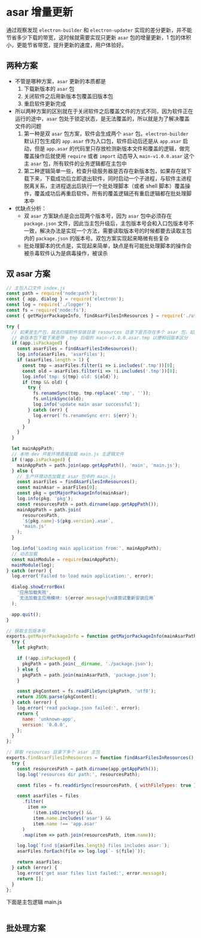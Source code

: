 # asar 增量更新

通过观察发现 `electron-builder` 和 `electron-updater` 实现的差分更新，并不能节省多少下载的带宽，这时候就需要实现只更新 `asar` 包的增量更新，1 包的体积小，更能节省带宽，提升更新的速度，用户体验好。

## 两种方案

- 不管是哪种方案，`asar` 更新的本质都是
  1. 下载新版本的 `asar` 包
  2. 关闭软件之后用新版本包覆盖旧版本包
  3. 重启软件更新完成
- 所以两种方案的区别就在于关闭软件之后覆盖文件的方式不同，因为软件正在运行的途中，`asar` 包处于锁定状态，是无法覆盖的，所以就是为了解决覆盖文件的问题
  1. 第一种是双 `asar` 包方案，软件会生成两个 `asar` 包，`electron-builder` 默认打包生成的 `app.asar` 作为入口包，软件启动后还是从 `app.asar` 启动，但是 `app.asar` 的代码里只存放检测新版本文件和覆盖的逻辑，做完覆盖操作后就使用 `require` 或者 `import` 动态导入 `main-v1.0.0.asar` 这个主 `asar` 包，所有软件的业务逻辑都在主包中
  2. 第二种逻辑简单一些，检查升级服务器是否存在新版本包，如果存在就下载下来，下载成功后立即退出软件，同时启动一个子进程，与软件主进程脱离关系，主进程退出后执行一个批处理脚本（或者 shell 脚本）覆盖操作，覆盖成功后再重启软件。所有的覆盖逻辑还有重启逻辑都在批处理脚本中
- 优缺点分析：
  - 双 `asar` 方案缺点是会出现两个版本号，因为 `asar` 包中必须存在 `package.json` 文件，因此当主包升级后，主包版本号会和入口包版本号不一致，解决办法是实现一个方法，需要读取版本号的时候都要去读取主包内的 `package.json` 的版本号。双包方案实现起来略微有些复杂
  - 批处理脚本的优点是，实现起来简单，缺点是有可能批处理脚本的操作会被杀毒软件认为是病毒操作，被误杀

## 双 asar 方案

```js
// 主包入口文件 index.js
const path = require('node:path');
const { app, dialog } = require('electron');
const log = require('./logger');
const fs = require('node:fs');
const { getMajorPackageInfo, findAsarFilesInResources } = require('./utils.js');

try {
  // 如果是生产包，就去扫描软件安装目录 resources 目录下是否存在多个 asar 包，如果存在说明新版本已经下载到本地了，判断哪个 asar 包是最新版本，然后进行文件替换操作完成升级
  // 新版本包下载下来是带 .tmp 后缀的 main-v1.0.0.asar.tmp 以便和旧版本区分
  if (app.isPackaged) {
    const asarFiles = findAsarFilesInResources();
    log.info(asarFiles, 'asarFiles');
    if (asarFiles.length > 1) {
      const tmp = asarFiles.filter(i => i.includes('.tmp'))[0];
      const old = asarFiles.filter(i => !i.includes('.tmp'))[0];
      log.info(`tmp: ${tmp} old: ${old}`);
      if (tmp && old) {
        try {
          fs.renameSync(tmp, tmp.replace('.tmp', ''));
          fs.unlinkSync(old);
          log.info('update main asar successful');
        } catch (err) {
          log.error(`fs.renameSync err: ${err}`);
        }
      }
    }
  }

  let mainAppPath;
  // 本地 dev 开发环境直接加载 main.js 主逻辑文件
  if (!app.isPackaged) {
    mainAppPath = path.join(app.getAppPath(), 'main', 'main.js');
  } else {
    // 生产环境动态加载主 asar 包中的 main.js
    const asarFiles = findAsarFilesInResources();
    const mainAsar = asarFiles[0];
    const pkg = getMajorPackageInfo(mainAsar);
    log.info(pkg, 'pkg');
    const resourcesPath = path.dirname(app.getAppPath());
    mainAppPath = path.join(
      resourcesPath,
      `${pkg.name}-${pkg.version}.asar`,
      'main.js'
    );
  }

  log.info('Loading main application from:', mainAppPath);
  // 动态加载
  const mainModule = require(mainAppPath);
  mainModule(log);
} catch (error) {
  log.error('Failed to load main application:', error);

  dialog.showErrorBox(
    '应用加载失败',
    `无法加载主应用模块: ${error.message}\n请尝试重新安装应用`
  );

  app.quit();
}

// 获取主包版本号
exports.getMajorPackageInfo = function getMajorPackageInfo(mainAsarPath) {
  try {
    let pkgPath;

    if (!app.isPackaged) {
      pkgPath = path.join(__dirname, './package.json');
    } else {
      pkgPath = path.join(mainAsarPath, 'package.json');
    }

    const pkgContent = fs.readFileSync(pkgPath, 'utf8');
    return JSON.parse(pkgContent);
  } catch (error) {
    log.error('read package.json failed:', error);
    return {
      name: 'unknown-app',
      version: '0.0.0',
    };
  }
};

// 获取 resources 目录下多个 asar 主包
exports.findAsarFilesInResources = function findAsarFilesInResources() {
  try {
    const resourcesPath = path.dirname(app.getAppPath());
    log.log('resources dir path:', resourcesPath);

    const files = fs.readdirSync(resourcesPath, { withFileTypes: true });

    const asarFiles = files
      .filter(
        item =>
          !item.isDirectory() &&
          item.name.includes('asar') &&
          item.name !== 'app.asar'
      )
      .map(item => path.join(resourcesPath, item.name));

    log.log(`find ${asarFiles.length} files includes asar:`);
    asarFiles.forEach(file => log.log(`- ${file}`));

    return asarFiles;
  } catch (error) {
    log.error('get asar files list failed:', error.message);
    return [];
  }
};
```

下面是主包逻辑 main.js

```js

```

## 批处理方案
